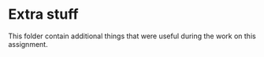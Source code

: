 # Extra stuff
This folder contain additional things that were useful during the work on this assignment.